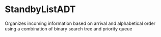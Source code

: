StandbyListADT
==============

Organizes incoming information based on arrival and alphabetical order using a combination of binary search tree and priority queue
